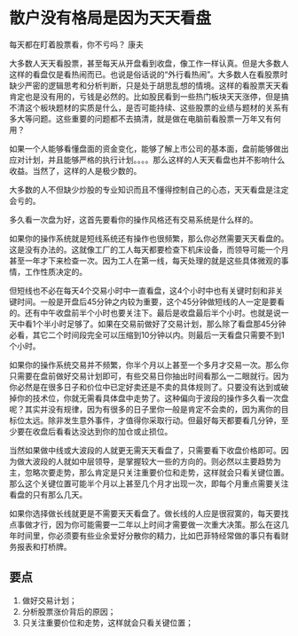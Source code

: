 # 散户没有格局是因为天天看盘

每天都在盯着股票看，你不亏吗？
康夫

大多数人天天看股票，甚至每天从开盘看到收盘，像工作一样认真。但是大多数人这样的看盘仅是看热闹而已。也说是俗话说的“外行看热闹”。大多数人在看股票时缺少严密的逻辑思考和分析判断，只是处于胡思乱想的情境。这样的看股票天天看肯定也是没有用的，亏钱是必然的。比如股民看到一些热门板块天天涨停，但是搞不清这个板块题材的实质是什么，是否可能持续、这些股票的业绩与题材的关系有多大等问题。这些重要的问题都不去搞清，就是做在电脑前看股票一万年又有何用？

如果一个人能够看懂盘面的资金变化，能够了解上市公司的基本面，盘前能够做出应对计划，并且能够严格的执行计划。。。。那么这样的人天天看盘也并不影响什么收益。当然了，这样的人是极少数的。

大多数的人不但缺少炒股的专业知识而且不懂得控制自己的心态，天天看盘是注定会亏的。

多久看一次盘为好，这首先要看你的操作风格还有交易系统是什么样的。

如果你的操作系统就是短线系统还有操作也很频繁，那么你必然需要天天看盘的。这是没有办法的。这就像工厂的工人每天都要检查下机床设备，而领导可能一个月甚至一年才下来检查一次。因为工人在第一线，每天处理的就是这些具体微观的事情，工作性质决定的。

但短线也不必在每天4个交易小时中一直看盘，这4个小时中也有关键时刻和非关键时间。一般是开盘后45分钟之内较为重要，这个45分钟做短线的人一定是要看的。还有中午收盘前半个小时也要关注下。最后是收盘最后半个小时。也就是说一天中看1个半小时足够了。如果在交易前做好了交易计划，那么除了看盘那45分钟必看，其它二个时间段完全可以压缩到10分钟以内。则最后一天看盘只需要不到1个小时。

如果你的操作系统交易并不频繁，你半个月以上甚至一个多月才交易一次。那么你只需要在盘前做好交易计划即可，有些交易日你抽出时间看那么一二眼就行。因为你必然是在很多日子和价位中已定好卖还是不卖的具体规则了。只要没有达到或破掉你的技术位，你就无需看具体盘中走势了。这种偏向于波段的操作多久看一次盘呢？其实并没有规律，因为有很多的日子里你一般是肯定不会卖的，因为离你的目标位太远。除非发生意外事件，才值得你采取行动。但最好每天都要看几分钟，至少要在收盘后看看达没达到你的加仓或止损位。

当然如果做中线或大波段的人就更无需天天看盘了，只需要看下收盘价格即可。因为做大波段的人就如中层领导，是掌握较大一些的方向的。则必然以主要趋势为主，忽略次要走势，那么肯定是只关注重要价位和走势，这样就会只看关键位置。那么这个关键位置可能半个月以上甚至几个月才出现一次，即每个月重点需要关注看盘的只有那么几天。

如果你选择做长线就更是不需要天天看盘了。做长线的人应是很寂寞的，每天要找点事做才行，因为你可能需要一二年以上时间才需要做一次重大决策。那么在这几年时间里，你必须要有些业余爱好分散你的精力，比如巴菲特经常做的事只有看财务报表和打桥牌。

## 要点

1. 做好交易计划；
2. 分析股票涨价背后的原因；
3. 只关注重要价位和走势，这样就会只看关键位置；

